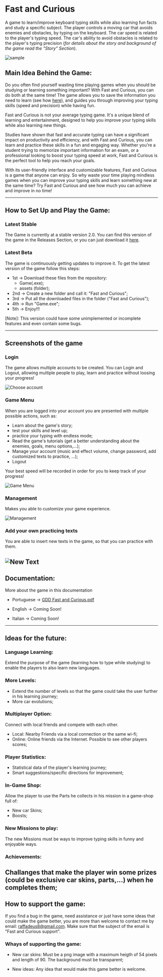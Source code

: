 # Fast and Curious
  A game to learn/improve keyboard typing skills while also learning fun facts and study a specific subject. The player controls a moving car that avoids enemies and obstacles, by typing on the keyboard. The car speed is related to the player's typing speed. The car's ability to avoid obstacles is related to the player's typing precision (*for details about the story and background of the game read the "Story" Section*).

![sample](https://user-images.githubusercontent.com/75253335/131589894-00e6f646-a507-440b-9e67-b080e4bafc23.png)


## Main Idea Behind the Game:

Do you often find yourself wasting time playing games when you should be studying or learning something important? With Fast and Curious, you can do both at the same time! The game allows you to save the information you need to learn (see how [here](#add-your-own-practicing-texts)), and guides you through improving your typing skills (speed and precision) while having fun.

Fast and Curious is not your average typing game. It's a unique blend of learning and entertainment, designed to help you improve your typing skills while also learning new things.

Studies have shown that fast and accurate typing can have a significant impact on productivity and efficiency, and with Fast and Curious, you can learn and practice these skills in a fun and engaging way. Whether you're a student trying to memorize important information for an exam, or a professional looking to boost your typing speed at work, Fast and Curious is the perfect tool to help you reach your goals.

With its user-friendly interface and customizable features, Fast and Curious is a game that anyone can enjoy. So why waste your time playing mindless games when you can improve your typing skills and learn something new at the same time? Try Fast and Curious and see how much you can achieve and improve in no time!

---------------------------------------------------------------------------------------------------------------------------------------------------

## How to Set Up and Play the Game:
### Latest Stable
The Game is currently at a stable version 2.0. You can find this version of the game in the Releases Section, or you can just download it [here](https://github.com/RaffaeleFiorillo/Fast_and_Curious/releases/download/v2.0/Fast.and.Curious.2.0.zip).

### Latest Beta
The game is continuously getting updates to improve it. To get the latest version of the game follow this steps:
 - 1st -> Download these files from the repository:  
   - Game(.exe); 
   - assets (folder);
 - 2nd -> Create a new folder and call it: "Fast and Curious";
 - 3rd -> Put all the downloaded files in the folder ("Fast and Curious");
 - 4th -> Run "Game.exe";
 - 5th -> Enjoy!!!

[Note]: This version could have some unimplemented or incomplete features and even contain some bugs.

---------------------------------------------------------------------------------------------------------------------------------------------------


## Screenshots of the game
### Login
The game allows multiple accounts to be created. You can Login and Logout, allowing multiple people to play, learn and practice without loosing your progress!
    
![Choose account](https://user-images.githubusercontent.com/75253335/130338481-149ac771-5176-4120-8eb8-9ee1b2a3f301.png)

### Game Menu
When you are logged into your account you are presented with multiple possible actions, such as:
   - Learn about the game's story;
   - test your skills and level up;
   - practice your typing with endless mode;
   - Read the game's tutorials (get a better understanding about the enemies, goals, menu options,...);
   - Manage your account (music and effect volume, change password, add customized texts to practice, ...);
   - Logout

Your best speed will be recorded in order for you to keep track of your progress!
   
![Game Menu](https://user-images.githubusercontent.com/75253335/130338489-28abe657-46d2-4c2e-95b6-a111db421856.png)

### Management
Makes you able to customize your game experience.
  
![Management](https://user-images.githubusercontent.com/75253335/130338334-3c8079df-af4e-40a6-8168-432fb458ac47.png)

### Add your own practicing texts
You are able to insert new texts in the game, so that you can practice with them.
  
![New Text](https://user-images.githubusercontent.com/75253335/130338376-0903996d-c3e0-4be0-b2a3-3455800518b2.png)
---------------------------------------------------------------------------------------------------------------------------------------------------


## Documentation:
More about the game in this documentation
- Portuguese -> [GDD Fast and Curious.pdf](https://github.com/RaffaeleFiorillo/Fast_and_Curious/files/6441116/GDD.Fast.and.Curious.pdf)
    
- English -> Coming Soon!
    
- Italian -> Coming Soon!
---------------------------------------------------------------------------------------------------------------------------------------------------


## Ideas for the future:
### Language Learning:
Extend the purpose of the game (learning how to type while studying) to enable the players to also learn new languages.

### More Levels:
- Extend the number of levels so that the game could take the user further in his learning journey;
- More car evolutions;

### Multiplayer Option: 
Connect with local friends and compete with each other.
- Local: Nearby Friends via a local connection or the same wi-fi;
- Online: Online friends via the Internet. Possible to see other players scores;
      
### Player Statistics:
- Statistical data of the player's learning journey;
- Smart suggestions/specific directions for improvement;

### In-Game Shop:
Allow the player to use the Parts he collects in his mission in a game-shop full of:
- New car Skins;
- Boosts;
      
### New Missions to play:
The new Missions must be ways to improve typing skills in funny and enjoyable ways.
      
### Achievements:
Challanges that make the player win some prizes (could be exclusive car skins, parts,...) when he completes them;
---------------------------------------------------------------------------------------------------------------------------------------------------

      
## How to support the game:
If you find a bug in the game, need assistance or just have some ideas that could make the game better, you are more than welcome to contact me by email: raffadeus8@gmail.com. Make sure that the subject of the email is "Fast and Curious support".

### Whays of supporting the game:
- New car skins: Must be a png image with a maximum heigth of 54 pixels and length of 90. The background must be transparent;
        
- New ideas: Any idea that would make this game better is welcome.
